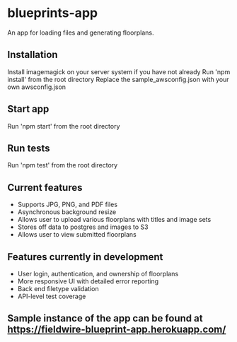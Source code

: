 # blueprints-app
An app for loading files and generating floorplans.

## Installation
Install imagemagick on your server system if you have not already
Run 'npm install' from the root directory
Replace the sample_awsconfig.json with your own awsconfig.json

## Start app
Run 'npm start' from the root directory

## Run tests
Run 'npm test' from the root directory

## Current features
* Supports JPG, PNG, and PDF files
* Asynchronous background resize
* Allows user to upload various floorplans with titles and image sets
* Stores off data to postgres and images to S3
* Allows user to view submitted floorplans

## Features currently in development
* User login, authentication, and ownership of floorplans
* More responsive UI with detailed error reporting
* Back end filetype validation
* API-level test coverage

## Sample instance of the app can be found at https://fieldwire-blueprint-app.herokuapp.com/